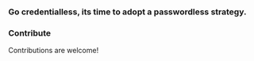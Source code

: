 ﻿### Go credentialless, its time to adopt a passwordless strategy.

### Contribute

Contributions are welcome!
